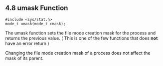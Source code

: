 4.8 umask Function
-------------------
    #include <sys/stat.h>
    mode_t umask(mode_t cmask);

The umask function sets the file mode creation mask for the process and returns the previous value. ( This is one of the few functions that does **not** have an error return )

Changing the file mode creation mask of a process does not affect the mask of its parent.
